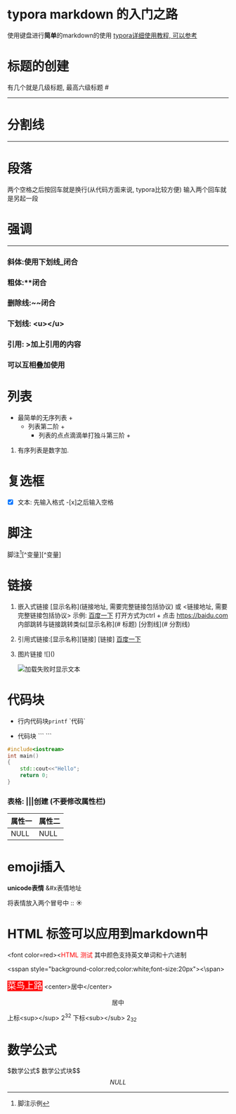# typora markdown 的入门之路

使用键盘进行**简单**的markdown的使用
[typora详细使用教程, 可以参考](https://blog.csdn.net/weixin_44023858/article/details/121278259)

# 标题的创建

有几个就是几级标题, 最高六级标题 #

---

# 分割线

----

# 段落

两个空格之后按回车就是换行(从代码方面来说, typora比较方便)
输入两个回车就是另起一段

# 强调

****

### 斜体:使用下划线_闭合

### 粗体:**闭合

### 删除线:~~闭合

### 下划线: \<u>\</u>

### 引用: \>加上引用的内容

### 可以互相叠加使用

# 列表

+ 最简单的无序列表 +
  + 列表第二阶  +
    + 列表的点点滴滴单打独斗第三阶  +

1. 有序列表是数字加.

# 复选框

- [x] 文本: 先输入格式  -[x]之后输入空格

# 脚注

脚注[^temp]\[^变量]\[^变量]

[^temp]:脚注示例

# 链接

1. 嵌入式链接
   \[显示名称](链接地址, 需要完整链接包括协议) 或 <链接地址, 需要完整链接包括协议>
   示例: [百度一下](https://baidu.com) 打开方式为ctrl + 点击
   <https://baidu.com>
   内部跳转与链接跳转类似\[显示名称](# 标题)  [分割线](# 分割线)

2. 引用式链接:\[显示名称]\[链接]               \[链接]
   [百度一下][baidu]

   [baidu]:https://baidu.com

3. 图片链接                                                \!\[]()

   ![加载失败时显示文本]()

# 代码块

+ 行内代码块`printf`                  \`代码\`

+ 代码块 \``` \```

```c++
#include<iostream>
int main()
{
    std::cout<<"Hello";
	return 0;
}
```

### 表格: \|\|\|创建 (不要修改属性栏)

| 属性一 | 属性二 |
| ------ | ------ |
| NULL   | NULL   |

# emoji插入

**unicode表情**          \&#x表情地址

将表情放入两个冒号中 \:\: :sunny:

# HTML 标签可以应用到markdown中

\<font color=red>\<<font color=red>HTML 测试</font> 其中颜色支持英文单词和十六进制

\<sspan style="background-color:red;color:white;font-size:20px">\<\span>

<span style="background-color:red;color:white;font-size:20px">菜鸟上路</span>
\<center>居中\</center>

<center>居中</center>

上标\<sup>\</sup> 2<sup>32</sup>
下标\<sub>\</sub> 2<sub>32</sub>

# 数学公式

\$数学公式\$
数学公式块\$$\$$
$$
NULL
$$
